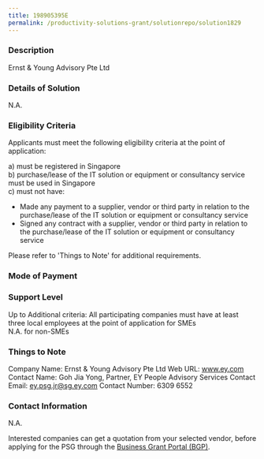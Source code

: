 ```yaml
---
title: 198905395E
permalink: /productivity-solutions-grant/solutionrepo/solution1829
---
```


### Description

Ernst & Young Advisory Pte Ltd 

### Details of Solution

N.A.

### Eligibility Criteria

Applicants must meet the following eligibility criteria at the point of application:

a) must be registered in Singapore <br>
b) purchase/lease of the IT solution or equipment or consultancy service must be used in Singapore <br>
c) must not have:
- Made any payment to a supplier, vendor or third party in relation to the purchase/lease of the IT solution or equipment or consultancy service
- Signed any contract with a supplier, vendor or third party in relation to the purchase/lease of the IT solution or equipment or consultancy service

Please refer to 'Things to Note' for additional requirements.

### Mode of Payment


### Support Level
Up to Additional criteria: All participating companies must have at least three local employees at the point of application for SMEs <br>
N.A. for non-SMEs

### Things to Note
Company Name: Ernst & Young Advisory Pte Ltd 
Web URL: www.ey.com
Contact Name: Goh Jia Yong, Partner, EY People Advisory Services
Contact Email: ey.psg.jr@sg.ey.com
Contact Number: 6309 6552

### Contact Information
N.A.

Interested companies can get a quotation from your selected vendor, before applying for the PSG through the <a target='_blank' rel='noopener' href='https://www.businessgrants.gov.sg/'>Business Grant Portal (BGP)</a>.
